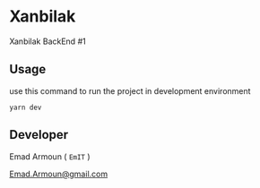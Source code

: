 # Xanbilak
Xanbilak BackEnd #1

## Usage
use this command to run the project in development environment

    yarn dev

 ## Developer
 Emad Armoun ( `EmIT` )

 Emad.Armoun@gmail.com